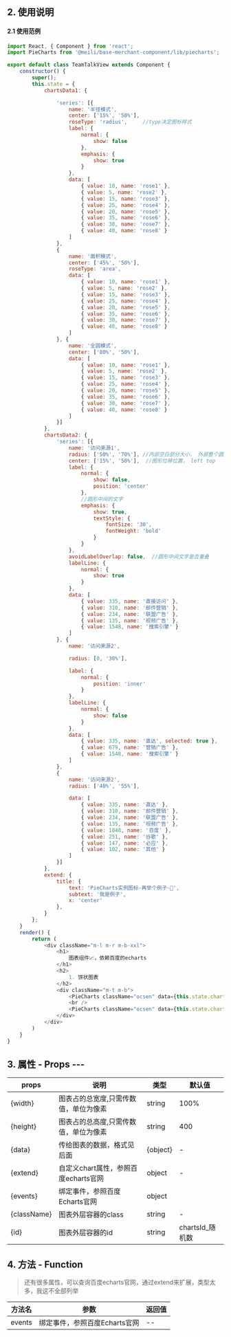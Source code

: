 ## 2. 使用说明
#### 2.1 使用范例

```javascript
import React, { Component } from 'react';
import PieCharts from '@meili/base-merchant-component/lib/piecharts';

export default class TeamTalkView extends Component {
	constructor() {
		super();
		this.state = {
			chartsData1: {

				'series': [{
					name: '半径模式',
					center: ['15%', '50%'],
					roseType: 'radius',     //type决定图标样式
					label: {
						normal: {
							show: false
						},
						emphasis: {
							show: true
						}
					},
					data: [
						{ value: 10, name: 'rose1' },
						{ value: 5, name: 'rose2' },
						{ value: 15, name: 'rose3' },
						{ value: 25, name: 'rose4' },
						{ value: 20, name: 'rose5' },
						{ value: 35, name: 'rose6' },
						{ value: 30, name: 'rose7' },
						{ value: 40, name: 'rose8' }
					]
				},
				{
					name: '面积模式',
					center: ['45%', '50%'],
					roseType: 'area',
					data: [
						{ value: 10, name: 'rose1' },
						{ value: 5, name: 'rose2' },
						{ value: 15, name: 'rose3' },
						{ value: 25, name: 'rose4' },
						{ value: 20, name: 'rose5' },
						{ value: 35, name: 'rose6' },
						{ value: 30, name: 'rose7' },
						{ value: 40, name: 'rose8' }
					]
				}, {
					name: '全圆模式',
					center: ['80%', '50%'],
					data: [
						{ value: 10, name: 'rose1' },
						{ value: 5, name: 'rose2' },
						{ value: 15, name: 'rose3' },
						{ value: 25, name: 'rose4' },
						{ value: 20, name: 'rose5' },
						{ value: 35, name: 'rose6' },
						{ value: 30, name: 'rose7' },
						{ value: 40, name: 'rose8' }
					]
				}]
			},
			chartsData2: {
				'series': [{
					name: '访问来源1',
					radius: ['50%', '70%'], //内部空白部分大小， 外部整个圆形大小
					center: ['15%', '50%'],  //图形位移位置， left top
					label: {
						normal: {
							show: false,
							position: 'center'
						},
						//圆形中间的文字
						emphasis: {
							show: true,
							textStyle: {
								fontSize: '30',
								fontWeight: 'bold'
							}
						}
					},
					avoidLabelOverlap: false,  //圆形中间文字是否重叠
					labelLine: {
						normal: {
							show: true
						}
					},
					data: [
						{ value: 335, name: '直接访问' },
						{ value: 310, name: '邮件营销' },
						{ value: 234, name: '联盟广告' },
						{ value: 135, name: '视频广告' },
						{ value: 1548, name: '搜索引擎' }
					]
				}, {
					name: '访问来源2',

					radius: [0, '30%'],

					label: {
						normal: {
							position: 'inner'
						}
					},
					labelLine: {
						normal: {
							show: false
						}
					},
					data: [
						{ value: 335, name: '直达', selected: true },
						{ value: 679, name: '营销广告' },
						{ value: 1548, name: '搜索引擎' }
					]
				},
				{
					name: '访问来源2',
					radius: ['40%', '55%'],

					data: [
						{ value: 335, name: '直达' },
						{ value: 310, name: '邮件营销' },
						{ value: 234, name: '联盟广告' },
						{ value: 135, name: '视频广告' },
						{ value: 1048, name: '百度' },
						{ value: 251, name: '谷歌' },
						{ value: 147, name: '必应' },
						{ value: 102, name: '其他' }
					]
				}]
			},
			extend: {
				title: {
					text: 'PieCharts实例图标-再举个例子-🌰',
					subtext: '我是例子',
					x: 'center'
				},
			}
		};
	}
	render() {
		return (
			<div className="m-l m-r m-b-xxl">
				<h1>
					图表组件📈，依赖百度的echarts
				</h1>
				<h2>
					1. 饼状图表
				</h2>
				<div className="m-t m-b">
					<PieCharts className="ocsen" data={this.state.chartsData1} extend={this.state.extend} events={this.state.events} ></PieCharts>
					<br />
					<PieCharts className="ocsen" data={this.state.chartsData2} extend={this.state.extend} events={this.state.events} ></PieCharts>
				</div>
			</div>
		)
	}
}

```

## 3. 属性 - Props ---

| props        | 说明           | 类型         |   默认值       |
| ------------ | ------------- | ------------ | ------------  |
|{width}     |  图表占的总宽度,只需传数值，单位为像素 | string | 100% |
|{height}    |  图表占的总高度,只需传数值，单位为像素 | string | 400 |
|{data}      |  传给图表的数据，格式见后面 | {object} | - |
|{extend}    |  自定义chart属性，参照百度echarts官网 | object | - |
|{events}    |  绑定事件，参照百度Echarts官网 | object |  |
|{className} |  图表外层容器的class | string | - |
|{id}        |  图表外层容器的id | string | chartsId_随机数 |

## 4. 方法 - Function

> 还有很多属性，可以查询百度echarts官网，通过extend来扩展，类型太多，我这不全部列举

| 方法名        | 参数          | 返回值         |
| ------------ | ------------- | ------------ |
| events       | 绑定事件，参照百度Echarts官网            | --       |



